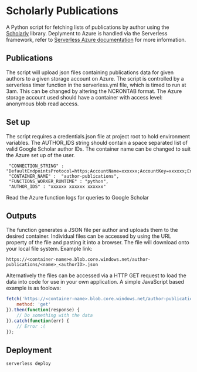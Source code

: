 # Scholarly Publications

A Python script for fetching lists of publications by author using the [Scholarly](https://scholarly.readthedocs.io/en/stable/index.html) library. Deplyment to Azure is handled via the Serverless framework, refer to [Serverless Azure documentation](https://serverless.com/framework/docs/providers/azure/guide/intro/) for more information.

## Publications

The script will upload json files containing publications data for given authors to a given storage account on Azure. The script is controlled by a serverless timer function in the serverless.yml file, which is timed to run at 3am. This can be changed by altering the NCRONTAB format. The Azure storage account used should have a container with access level: anonymous blob read access. 

## Set up

The script requires a credentials.json file at project root to hold environment variables. The AUTHOR_IDS string should contain a space separated list of valid Google Scholar author IDs. The container name can be changed to suit the Azure set up of the user.

```
 "CONNECTION_STRING" : "DefaultEndpointsProtocol=https;AccountName=xxxxxx;AccountKey=xxxxxx;EndpointSuffix=core.windows.net",
 "CONTAINER_NAME" :  "author-publications",
 "FUNCTIONS_WORKER_RUNTIME" : "python",
 "AUTHOR_IDS" : "xxxxxx xxxxxx xxxxxx"
```

Read the Azure function logs for queries to Google Scholar

## Outputs

The function generates a JSON file per author and uploads them to the desired container. Individual files can be accessed by using the URL property of the file and pasting it into a browser. The file will download onto your local file system. Example link:

```
https://<container-name>e.blob.core.windows.net/author-publications/<name>_<authorID>.json
```

Alternatively the files can be accessed via a HTTP GET request to load the data into code for use in your own application. A simple JavaScript based example is as foolows:

```javascript
fetch('https://<container-name>.blob.core.windows.net/author-publications/<name>_<authorID>.json', {
    method: 'get'
}).then(function(response) {
    // Do something with the data
}).catch(function(err) {
    // Error :(
});
```

## Deployment

```bash
serverless deploy
```
